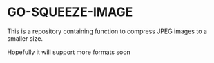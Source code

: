 # GO-SQUEEZE-IMAGE

This is a repository containing function to compress JPEG images to a smaller size.

Hopefully it will support more formats soon
